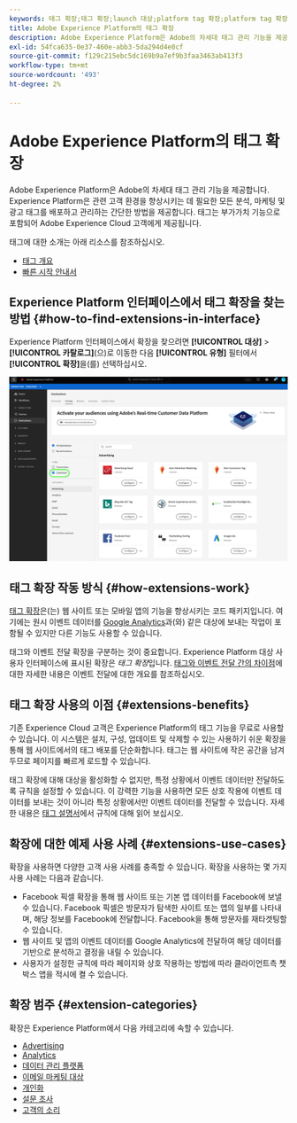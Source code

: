 ```yaml
---
keywords: 태그 확장;태그 확장;launch 대상;platform tag 확장;platform tag 확장;platform launch 대상
title: Adobe Experience Platform의 태그 확장
description: Adobe Experience Platform은 Adobe의 차세대 태그 관리 기능을 제공합니다. Experience Platform은 관련 고객 환경을 향상시키는 데 필요한 모든 분석, 마케팅 및 광고 태그를 배포하고 관리하는 간단한 방법을 제공합니다.
exl-id: 54fca635-0e37-460e-abb3-5da294d4e0cf
source-git-commit: f129c215ebc5dc169b9a7ef9b3faa3463ab413f3
workflow-type: tm+mt
source-wordcount: '493'
ht-degree: 2%

---
```


# Adobe Experience Platform의 태그 확장

Adobe Experience Platform은 Adobe의 차세대 태그 관리 기능을 제공합니다. Experience Platform은 관련 고객 환경을 향상시키는 데 필요한 모든 분석, 마케팅 및 광고 태그를 배포하고 관리하는 간단한 방법을 제공합니다. 태그는 부가가치 기능으로 포함되어 Adobe Experience Cloud 고객에게 제공됩니다.

태그에 대한 소개는 아래 리소스를 참조하십시오.

- [태그 개요](../../../tags/home.md)
- [빠른 시작 안내서](../../../tags/quick-start/quick-start.md)

## Experience Platform 인터페이스에서 태그 확장을 찾는 방법 {#how-to-find-extensions-in-interface}

Experience Platform 인터페이스에서 확장을 찾으려면 **[!UICONTROL 대상]** > **[!UICONTROL 카탈로그]**(으)로 이동한 다음 **[!UICONTROL 유형]** 필터에서 **[!UICONTROL 확장]**&#x200B;을(를) 선택하십시오.

![인터페이스의 확장 필터](../../assets/catalog/launch-extensions/filter.png)

## 태그 확장 작동 방식 {#how-extensions-work}

[태그 확장](../../../tags/home.md#extensions)은(는) 웹 사이트 또는 모바일 앱의 기능을 향상시키는 코드 패키지입니다. 여기에는 원시 이벤트 데이터를 [Google Analytics](/help/destinations/catalog/analytics/google-universal-analytics.md)과(와) 같은 대상에 보내는 작업이 포함될 수 있지만 다른 기능도 사용할 수 있습니다.

태그와 이벤트 전달 확장을 구분하는 것이 중요합니다. Experience Platform 대상 사용자 인터페이스에 표시된 확장은 *태그 확장*&#x200B;입니다. [태그와 이벤트 전달 간의 차이점](/help/tags/ui/event-forwarding/overview.md#differences-between-event-forwarding-and-tags)에 대한 자세한 내용은 이벤트 전달에 대한 개요를 참조하십시오.



<!--

Extensions forward raw event data to several types of destinations. Think of extensions as an **Event Forwarding** type of destination. This is a simpler type of integration with destination platforms, which only forwards raw event data. Examples of those are the [Gainsight personalization extension](../personalization/gainsight.md) or the [Confirmit Voice of the Customer extension](../voice/confirmit-digital-feedback.md).

**Profile/Segment Export** destinations in Adobe Experience Platform capture event data, combine it with other data sources, apply segmentation, and export audiences and qualified profiles to destinations. Examples of those are the [Amazon S3 cloud storage destination](../cloud-storage/amazon-s3.md) or the [Google Display & Video 360 advertising destination](../advertising/google-dv360.md).

![Tag extensions compared to other destinations](../../assets/common/launch-and-other-destinations.png)

-->

## 태그 확장 사용의 이점 {#extensions-benefits}

기존 Experience Cloud 고객은 Experience Platform의 태그 기능을 무료로 사용할 수 있습니다. 이 시스템은 설치, 구성, 업데이트 및 삭제할 수 있는 사용하기 쉬운 확장을 통해 웹 사이트에서의 태그 배포를 단순화합니다. 태그는 웹 사이트에 작은 공간을 남겨 두므로 페이지를 빠르게 로드할 수 있습니다.

태그 확장에 대해 대상을 활성화할 수 없지만, 특정 상황에서 이벤트 데이터만 전달하도록 규칙을 설정할 수 있습니다. 이 강력한 기능을 사용하면 모든 상호 작용에 이벤트 데이터를 보내는 것이 아니라 특정 상황에서만 이벤트 데이터를 전달할 수 있습니다. 자세한 내용은 [태그 설명서](../../../tags/ui/managing-resources/rules.md)에서 규칙에 대해 읽어 보십시오.

## 확장에 대한 예제 사용 사례 {#extensions-use-cases}

확장을 사용하면 다양한 고객 사용 사례를 충족할 수 있습니다. 확장을 사용하는 몇 가지 사용 사례는 다음과 같습니다.

- Facebook 픽셀 확장을 통해 웹 사이트 또는 기본 앱 데이터를 Facebook에 보낼 수 있습니다. Facebook 픽셀은 방문자가 탐색한 사이트 또는 앱의 일부를 나타내며, 해당 정보를 Facebook에 전달합니다. Facebook을 통해 방문자를 재타겟팅할 수 있습니다.
- 웹 사이트 및 앱의 이벤트 데이터를 Google Analytics에 전달하여 해당 데이터를 기반으로 분석하고 결정을 내릴 수 있습니다.
- 사용자가 설정한 규칙에 따라 페이지와 상호 작용하는 방법에 따라 클라이언트측 챗박스 앱을 적시에 켤 수 있습니다.

## 확장 범주 {#extension-categories}

확장은 Experience Platform에서 다음 카테고리에 속할 수 있습니다.

- [Advertising](../advertising/overview.md)
- [Analytics](../analytics/overview.md)
- [데이터 관리 플랫폼](../data-management/overview.md)
- [이메일 마케팅 대상](../email-marketing/overview.md)
- [개인화](../personalization/overview.md)
- [설문 조사](../survey/overview.md)
- [고객의 소리](../voice/overview.md)
